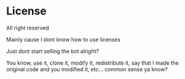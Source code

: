 # License

All right reserved

Mainly cause I dont know how to use licenses

Just dont start selling the bot alright?

You know, use it, clone it, modify it, redistribute it, say that I made the original code and you modified it, etc... common sense ya know?
